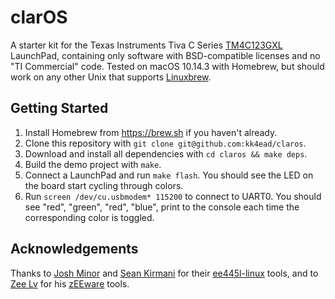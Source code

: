 # clarOS

A starter kit for the Texas Instruments Tiva C Series [TM4C123GXL][launchpad]
LaunchPad, containing only software with BSD-compatible licenses and no
"TI Commercial" code. Tested on macOS 10.14.3 with Homebrew, but should work
on any other Unix that supports [Linuxbrew][linuxbrew].

## Getting Started

1. Install Homebrew from <https://brew.sh> if you haven't already.
2. Clone this repository with `git clone git@github.com:kk4ead/claros`.
3. Download and install all dependencies with `cd claros && make deps`.
4. Build the demo project with `make`.
5. Connect a LaunchPad and run `make flash`.
   You should see the LED on the board start cycling through colors.
6. Run `screen /dev/cu.usbmodem* 115200` to connect to UART0. You should
   see "red", "green", "red", "blue", print to the console each time the
   corresponding color is toggled.

## Acknowledgements

Thanks to [Josh Minor][jishminor] and [Sean Kirmani][kirmani] for their
[ee445l-linux][ee445l-linux] tools, and to [Zee Lv][ZeeLivermorium] for his
[zEEware][zEEware] tools.

[launchpad]: http://www.ti.com/tool/EK-TM4C123GXL
[linuxbrew]: http://linuxbrew.sh
[jishminor]: https://github.com/jishminor
[kirmani]: https://github.com/kirmani
[ee445l-linux]: https://github.com/jishminor/ee445l-linux
[ZeeLivermorium]: https://github.com/ZeeLivermorium
[zEEware]: https://github.com/ZeeLivermorium/zEEware
